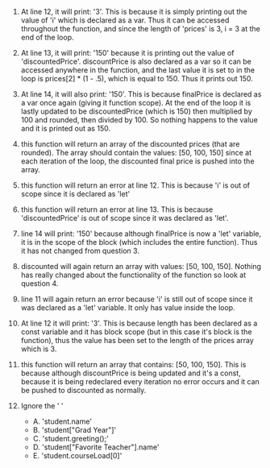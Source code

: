 1. At line 12, it will print: '3'. This is because it is simply printing out the value of 'i' which is declared as a var. Thus it can be accessed throughout the function, and since the length of 'prices' is 3, i = 3 at the end of the loop.

2. At line 13, it will print: '150' because it is printing out the value of 'discountedPrice'. discountPrice is also declared as a var so it can be accessed anywhere in the function, and the last value it is set to in the loop is prices[2] * (1 - .5), which is equal to 150. Thus it prints out 150.

3. At line 14, it will also print: '150'. This is because finalPrice is declared as a var once again (giving it function scope). At the end of the loop it is lastly updated to be discountedPrice (which is 150) then multiplied by 100 and rounded, then divided by 100. So nothing happens to the value and it is printed out as 150.

4. this function will return an array of the discounted prices (that are rounded). The array should contain the values: [50, 100, 150] since at each iteration of the loop, the discounted final price is pushed into the array.

5. this function will return an error at line 12. This is because 'i' is out of scope since it is declared as 'let'

6. this function will return an error at line 13. This is because 'discountedPrice' is out of scope since it was declared as 'let'.

7. line 14 will print: '150' because although finalPrice is now a 'let' variable, it is in the scope of the block (which includes the entire function). Thus it has not changed from question 3.

8. discounted will again return an array with values: [50, 100, 150]. Nothing has really changed about the functionality of the function so look at question 4.

9. line 11 will again return an error because 'i' is still out of scope since it was declared as a 'let' variable. It only has value inside the loop.

10. At line 12 it will print: '3'. This is because length has been declared as a const variable and it has block scope (but in this case it's block is the function), thus the value has been set to the length of the prices array which is 3.

11. this function will return an array that contains: [50, 100, 150]. This is because although discountPrice is being updated and it's a const, because it is being redeclared every iteration no error occurs and it can be pushed to discounted as normally.

12. Ignore the ' '
    - A. 'student.name'
    - B. 'student["Grad Year"]'
    - C. 'student.greeting();'
    - D. 'student["Favorite Teacher"].name'
    - E. 'student.courseLoad[0]'